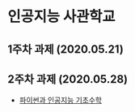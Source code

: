 # 인공지능 사관학교 

## 1주차 과제 (2020.05.21)

## 2주차 과제 (2020.05.28)
* [파이썬과 인공지능 기초수학](https://github.com/joshuataeyong/-AI-/blob/master/2%EC%A3%BC%EC%B0%A8%EA%B3%BC%EC%A0%9C.ipynb)

